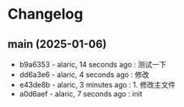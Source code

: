 # Changelog


## main (2025-01-06)
- b9a6353 - alaric, 14 seconds ago : 测试一下
- dd6a3e6 - alaric, 4 seconds ago : 修改
- e43de8b - alaric, 3 minutes ago : 1. 修改主文件
- a0d6aef - alaric, 7 seconds ago : init

